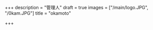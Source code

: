+++
description = "管理人"
draft = true
images = ["/main/logo.JPG", "/0kam.JPG"]
title = "okamoto"

+++
